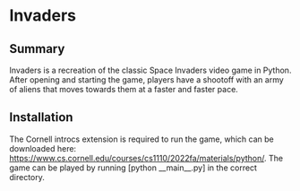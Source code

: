 # Invaders
## Summary
Invaders is a recreation of the classic Space Invaders video game in Python. After opening and starting the game, players have a shootoff with an army of aliens that moves towards them at a faster and faster pace.
## Installation
The Cornell introcs extension is required to run the game, which can be downloaded here: https://www.cs.cornell.edu/courses/cs1110/2022fa/materials/python/. The game can be played by running [python \_\_main\_\_.py] in the correct directory.
